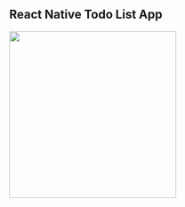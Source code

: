 ## React Native Todo List App

<img width=300px src="https://user-images.githubusercontent.com/114575564/219283692-678d72db-7d35-40d6-8ff7-35b2d102bdeb.jpg" />

